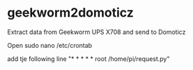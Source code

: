 # geekworm2domoticz
Extract data from Geekworm UPS X708 and send to Domoticz

Open
sudo nano /etc/crontab

add tje following line
"*  *    * * *   root    /home/pi/request.py"
